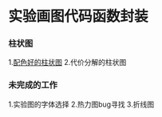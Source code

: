 # 实验画图代码函数封装

### 柱状图
1.[配色好的柱状图](/bar_fuigure+.ipynb)
2.代价分解的柱状图

### 未完成的工作
1.实验图的字体选择
2.热力图bug寻找
3.折线图
